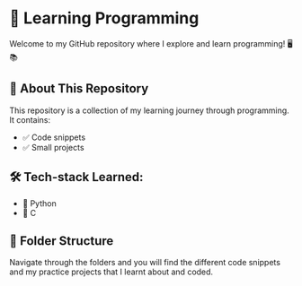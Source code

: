 # 🚀 Learning Programming

Welcome to my GitHub repository where I explore and learn programming! 🖥️📚

## 📌 About This Repository
This repository is a collection of my learning journey through programming. It contains:
- ✅ Code snippets
- ✅ Small projects

## 🛠️ Tech-stack Learned:
- 🐍 Python
- 🌱 C

## 📂 Folder Structure
Navigate through the folders and you will find the different code snippets and my practice projects that I learnt about and coded.
